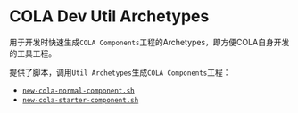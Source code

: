# COLA Dev Util Archetypes

用于开发时快速生成`COLA Components`工程的Archetypes，即方便COLA自身开发的工具工程。

提供了脚本，调用`Util Archetypes`生成`COLA Components`工程：

- [`new-cola-normal-component.sh`](new-cola-normal-component.sh)
- [`new-cola-starter-component.sh`](new-cola-starter-component.sh)
